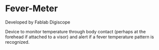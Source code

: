 # Fever-Meter

Developed by Fablab Digiscope

Device to monitor temperature through body contact (perhaps at the forehead if attached to a visor) 
and alert if a fever temperature pattern is recognized.
